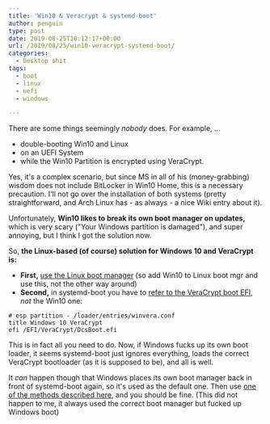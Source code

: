 ```yaml
---
title: 'Win10 & Veracrypt & systemd-boot'
author: penguin
type: post
date: 2019-08-25T10:12:17+00:00
url: /2019/08/25/win10-veracrypt-systemd-boot/
categories:
  - Desktop shit
tags:
  - boot
  - linux
  - uefi
  - windows

---
```

There are some things seemingly _nobody_ does. For example, ...

  * double-booting Win10 and Linux
  * on an UEFI System
  * while the Win10 Partition is encrypted using VeraCrypt.

Yes, it's a complex scenario, but since MS in all of his (money-grabbing) wisdom does not include BitLocker in Win10 Home, this is a necessary precaution. I'll not go over the installation of both systems (pretty straightforward, and Arch Linux has - as always - a nice Wiki entry about it).

Unfortunately, **Win10 likes to break its own boot manager on updates,** which is very scary ("Your Windows partition is damaged"), and super annoying, but I think I got the solution now.

So, **the Linux-based (of course) solution for Windows 10 and VeraCrypt is:**

  * **First,** [use the Linux boot manager][1] (so add Win10 to Linux boot mgr and use this, not the other way around)
  * **Second,** in systemd-boot you have to [refer to the VeraCrypt boot EFI][2], _not_ the Win10 one:

```
# esp partition - /loader/entries/winvera.conf
title Windows 10 VeraCrypt
efi /EFI/VeraCrypt/DcsBoot.efi
```

This is in fact all you need to do. Now, if Windows fucks up its own boot loader, it seems systemd-boot just ignores everything, loads the correct VeraCrypt bootloader (as it is supposed to be), and all is well.

It _can_ happen though that Windows places its own boot manager back in front of systemd-boot again, so it's used as the default one. Then use [one of the methods described here][1], and you should be fine. (This did not happen to me, it always used the correct boot manager but fucked up Windows boot)

 [1]: https://wiki.archlinux.org/index.php/Unified_Extensible_Firmware_Interface#Windows_changes_boot_order
 [2]: https://wiki.archlinux.org/index.php/systemd-boot#EFI_Shells_or_other_EFI_apps